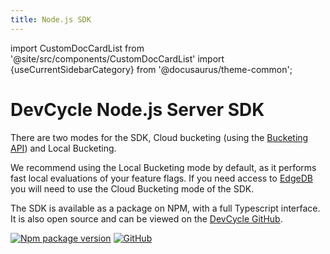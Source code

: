 ```yaml
---
title: Node.js SDK
---
```


import CustomDocCardList from '@site/src/components/CustomDocCardList'
import {useCurrentSidebarCategory} from '@docusaurus/theme-common';

# DevCycle Node.js Server SDK

There are two modes for the SDK, Cloud bucketing (using the [Bucketing API](https://docs.devcycle.com/bucketing-api/)) and Local Bucketing.

We recommend using the Local Bucketing mode by default, as it performs fast local evaluations of your feature flags.
If you need access to [EdgeDB](https://docs.devcycle.com/topics/advanced-targeting/edgedb) you will need to use the Cloud Bucketing mode of the SDK.

<CustomDocCardList items={useCurrentSidebarCategory().items} columnWidth={4} />

The SDK is available as a package on NPM, with a full Typescript interface. 
It is also open source and can be viewed on the [DevCycle GitHub](https://github.com/DevCycleHQ/js-sdks/tree/main/sdk/nodejs).

[![Npm package version](https://badgen.net/npm/v/@devcycle/nodejs-server-sdk)](https://www.npmjs.com/package/@devcycle/nodejs-server-sdk)
[![GitHub](https://img.shields.io/github/stars/devcyclehq/js-sdks.svg?style=social&label=Star&maxAge=2592000)](https://github.com/devcyclehq/js-sdks)

